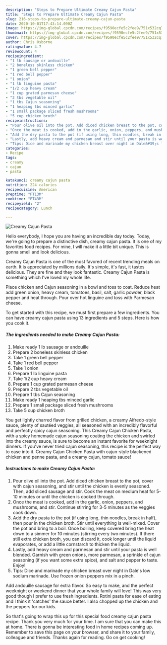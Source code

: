 ```yaml
---
description: "Steps to Prepare Ultimate Creamy Cajun Pasta"
title: "Steps to Prepare Ultimate Creamy Cajun Pasta"
slug: 216-steps-to-prepare-ultimate-creamy-cajun-pasta
date: 2020-10-01T17:43:14.090Z
image: https://img-global.cpcdn.com/recipes/f9590ecfe5c2fee9/751x532cq70/creamy-cajun-pasta-recipe-main-photo.jpg
thumbnail: https://img-global.cpcdn.com/recipes/f9590ecfe5c2fee9/751x532cq70/creamy-cajun-pasta-recipe-main-photo.jpg
cover: https://img-global.cpcdn.com/recipes/f9590ecfe5c2fee9/751x532cq70/creamy-cajun-pasta-recipe-main-photo.jpg
author: Chris Osborne
ratingvalue: 4.7
reviewcount: 4
recipeingredient:
- "1 lb sausage or andouille"
- "2 boneless skinless chicken"
- "1 green bell pepper"
- "1 red bell pepper"
- "1 onion"
- "1 lb linguine pasta"
- "1/2 cup heavy cream"
- "1 cup grated parmesan cheese"
- "2 tbs vegetable oil"
- "1 tbs Cajun seasoning"
- "1 heaping tbs minced garlic"
- "1 small package sliced fresh mushrooms"
- "5 cup chicken broth"
recipeinstructions:
- "Pour olive oil into the pot. Add diced chicken breast to the pot, cover with cajun seasoning, and stir until the chicken is evenly seasoned. Then, add sliced sausage and stir. Cook the meat on medium heat for 5-10 minutes or until the chicken is cooked through."
- "Once the meat is cooked, add in the garlic, onion, peppers, and mushrooms, and stir. Continue stirring for 3-5 minutes as the veggies cook down."
- "Add the dry pasta to the pot (if using long, thin noodles, break in half), then pour in the chicken broth. Stir until everything is well-mixed. Cover the pot and bring to a boil. Once boiling, keep covered bring the heat down to a simmer for 10 minutes (stirring every two minutes). If there still extra chicken broth, you can discard it, cook longer until the liquid evaporates, or add a little cornstarch to thicken the liquid."
- "Lastly, add heavy cream and parmesan and stir until your pasta is well blended. Garnish with green onions, more parmesan, a sprinkle of cajun seasoning (if you want some extra spice), and salt and pepper to taste. Enjoy!"
- "Tips: Dice and marinade my chicken breast over night in Dale&#39;s low sodium marinade. Use frozen onion peppers mix in a pinch."
categories:
- Recipe
tags:
- creamy
- cajun
- pasta

katakunci: creamy cajun pasta 
nutrition: 224 calories
recipecuisine: American
preptime: "PT13M"
cooktime: "PT43M"
recipeyield: "2"
recipecategory: Lunch

---
```



![Creamy Cajun Pasta](https://img-global.cpcdn.com/recipes/f9590ecfe5c2fee9/751x532cq70/creamy-cajun-pasta-recipe-main-photo.jpg)

Hello everybody, I hope you are having an incredible day today. Today, we're going to prepare a distinctive dish, creamy cajun pasta. It is one of my favorites food recipes. For mine, I will make it a little bit unique. This is gonna smell and look delicious.

Creamy Cajun Pasta is one of the most favored of recent trending meals on earth. It is appreciated by millions daily. It's simple, it's fast, it tastes delicious. They are fine and they look fantastic. Creamy Cajun Pasta is something which I've loved my whole life.

Place chicken and Cajun seasoning in a bowl and toss to coat. Reduce heat add green onion, heavy cream, tomatoes, basil, salt, garlic powder, black pepper and heat through. Pour over hot linguine and toss with Parmesan cheese.


To get started with this recipe, we must first prepare a few ingredients. You can have creamy cajun pasta using 13 ingredients and 5 steps. Here is how you cook it.

<!--inarticleads1-->

##### The ingredients needed to make Creamy Cajun Pasta:

1. Make ready 1 lb sausage or andouille
1. Prepare 2 boneless skinless chicken
1. Take 1 green bell pepper
1. Take 1 red bell pepper
1. Take 1 onion
1. Prepare 1 lb linguine pasta
1. Take 1/2 cup heavy cream
1. Prepare 1 cup grated parmesan cheese
1. Prepare 2 tbs vegetable oil
1. Prepare 1 tbs Cajun seasoning
1. Make ready 1 heaping tbs minced garlic
1. Prepare 1 small package sliced fresh mushrooms
1. Take 5 cup chicken broth


You get lightly charred flavor from grilled chicken, a creamy Alfredo-style sauce, plenty of sautéed veggies, all seasoned with an incredibly flavorful and perfectly spicy cajun seasoning. This Creamy Cajun Chicken Pasta, with a spicy homemade cajun seasoning coating the chicken and swirled into the creamy sauce, is sure to become an instant favorite for weeknight dinners. If you&#39;ve never tried cajun seasoning, this recipe is the perfect way to ease into it. Creamy Cajun Chicken Pasta with cajun-style blackened chicken and penne pasta, and a creamy cajun, tomato sauce! 

<!--inarticleads2-->

##### Instructions to make Creamy Cajun Pasta:

1. Pour olive oil into the pot. Add diced chicken breast to the pot, cover with cajun seasoning, and stir until the chicken is evenly seasoned. Then, add sliced sausage and stir. Cook the meat on medium heat for 5-10 minutes or until the chicken is cooked through.
1. Once the meat is cooked, add in the garlic, onion, peppers, and mushrooms, and stir. Continue stirring for 3-5 minutes as the veggies cook down.
1. Add the dry pasta to the pot (if using long, thin noodles, break in half), then pour in the chicken broth. Stir until everything is well-mixed. Cover the pot and bring to a boil. Once boiling, keep covered bring the heat down to a simmer for 10 minutes (stirring every two minutes). If there still extra chicken broth, you can discard it, cook longer until the liquid evaporates, or add a little cornstarch to thicken the liquid.
1. Lastly, add heavy cream and parmesan and stir until your pasta is well blended. Garnish with green onions, more parmesan, a sprinkle of cajun seasoning (if you want some extra spice), and salt and pepper to taste. Enjoy!
1. Tips: Dice and marinade my chicken breast over night in Dale&#39;s low sodium marinade. Use frozen onion peppers mix in a pinch.


Add andouille sausage for extra flavor. So easy to make, and the perfect weeknight or weekend dinner that your whole family will love! This was very good though I prefer to use fresh ingredients. Rotini pasta for ease of eating and I think it &#39;catches&#39; the sauce better. I also chopped up the chicken and the peppers for our kids. 

So that's going to wrap this up for this special food creamy cajun pasta recipe. Thank you very much for your time. I am sure that you can make this at home. There is gonna be interesting food in home recipes coming up. Remember to save this page on your browser, and share it to your family, colleague and friends. Thanks again for reading. Go on get cooking!
